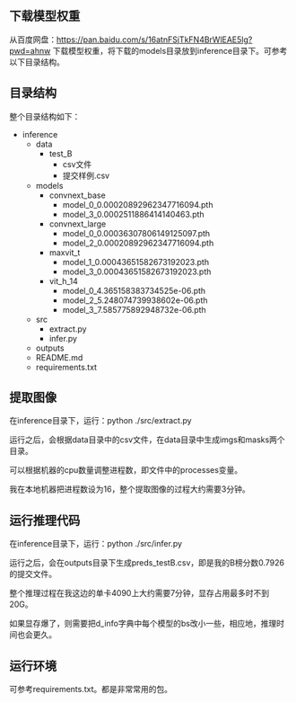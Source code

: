 ## 下载模型权重

从百度网盘：https://pan.baidu.com/s/16atnFSjTkFN4BrWlEAE5lg?pwd=ahnw 下载模型权重，将下载的models目录放到inference目录下。可参考以下目录结构。

## 目录结构

整个目录结构如下：
- inference
    - data
        - test_B
            - csv文件
            - 提交样例.csv
    - models
        - convnext_base
            - model_0_0.00020892962347716094.pth
            - model_3_0.0002511886414140463.pth
        - convnext_large
            - model_0_0.00036307806149125097.pth
            - model_2_0.00020892962347716094.pth
        - maxvit_t
            - model_1_0.00043651582673192023.pth
            - model_3_0.00043651582673192023.pth
        - vit_h_14
            - model_0_4.365158383734525e-06.pth
            - model_2_5.248074739938602e-06.pth
            - model_3_7.585775892948732e-06.pth
    - src
        - extract.py
        - infer.py
    - outputs
    - README.md
    - requirements.txt
    
## 提取图像

在inference目录下，运行：python ./src/extract.py

运行之后，会根据data目录中的csv文件，在data目录中生成imgs和masks两个目录。

可以根据机器的cpu数量调整进程数，即文件中的processes变量。

我在本地机器把进程数设为16，整个提取图像的过程大约需要3分钟。

## 运行推理代码

在inference目录下，运行：python ./src/infer.py

运行之后，会在outputs目录下生成preds_testB.csv，即是我的B榜分数0.7926的提交文件。

整个推理过程在我这边的单卡4090上大约需要7分钟，显存占用最多时不到20G。

如果显存爆了，则需要把d_info字典中每个模型的bs改小一些，相应地，推理时间也会更久。

## 运行环境

可参考requirements.txt。都是非常常用的包。